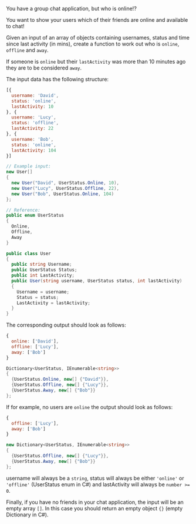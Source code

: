 You have a group chat application, but who is online!?

You want to show your users which of their friends are online and available to chat!

Given an input of an array of objects containing usernames, status and time since last activity (in mins), create a function to work out who is ```online```, ```offline``` and ```away```.

If someone is ```online``` but their ```lastActivity``` was more than 10 minutes ago they are to be considered ```away```.


The input data has the following structure: 
```javascript
[{
  username: 'David',
  status: 'online',
  lastActivity: 10
}, {
  username: 'Lucy', 
  status: 'offline',
  lastActivity: 22
}, {
  username: 'Bob', 
  status: 'online',
  lastActivity: 104
}]
```
```csharp
// Example input:
new User[] 
{
  new User("David", UserStatus.Online, 10),
  new User("Lucy", UserStatus.Offline, 22),
  new User("Bob", UserStatus.Online, 104)
};

// Reference:
public enum UserStatus
{
  Online,
  Offline,
  Away
}

public class User
{
  public string Username;
  public UserStatus Status;
  public int LastActivity;
  public User(string username, UserStatus status, int lastActivity)
  {
    Username = username;
    Status = status;
    LastActivity = lastActivity;
  }
}
```
The corresponding output should look as follows:
```javascript
{
  online: ['David'],
  offline: ['Lucy'],
  away: ['Bob']
}
```
```csharp
Dictionary<UserStatus, IEnumerable<string>>
{
  {UserStatus.Online, new[] {"David"}},
  {UserStatus.Offline, new[] {"Lucy"}},
  {UserStatus.Away, new[] {"Bob"}}
};
```
If for example, no users are ```online``` the output should look as follows: 
```javascript
{
  offline: ['Lucy'],
  away: ['Bob']
}
```
```csharp
new Dictionary<UserStatus, IEnumerable<string>>
{
  {UserStatus.Offline, new[] {"Lucy"}},
  {UserStatus.Away, new[] {"Bob"}}
};
```
username will always be a ```string```, status will always be either ```'online'``` or ```'offline'``` (UserStatus enum in C#) and lastActivity will always be ```number >= 0```.

Finally, if you have no friends in your chat application, the input will be an empty array ```[]```.  In this case you should return an empty object ```{}``` (empty Dictionary in C#).
